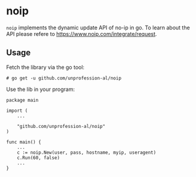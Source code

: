 # noip

`noip` implements the dynamic update API of no-ip in go. To learn about the API please refere to https://www.noip.com/integrate/request.

## Usage

Fetch the library via the go tool:

```
# go get -u github.com/unprofession-al/noip
```

Use the lib in your program: 

```
package main

import (
    ...

    "github.com/unprofession-al/noip"
)

func main() {
    ...
    c := noip.New(user, pass, hostname, myip, useragent)
    c.Run(60, false)
    ...
}
```
